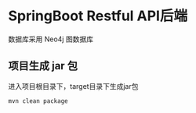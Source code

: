 # SpringBoot Restful API后端

数据库采用 Neo4j 图数据库

## 项目生成 jar 包

进入项目根目录下，target目录下生成jar包

```
mvn clean package
```